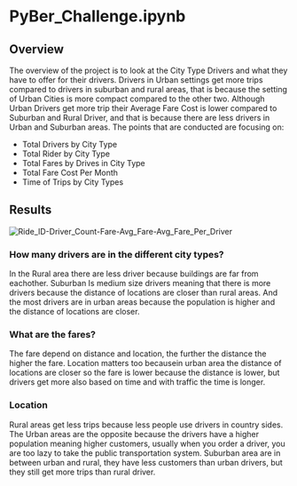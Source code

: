 # PyBer_Challenge.ipynb

## Overview ##

 The overview of the project is to look at the City Type Drivers and what they have to offer for their drivers. Drivers in Urban settings get more trips compared to drivers in suburban and rural areas, that is because the setting of Urban Cities is more compact compared to the other two. Although Urban Drivers get more trip their Average Fare Cost is lower compared to Suburban and Rural Driver, and that is because there are less drivers in Urban and Suburban areas. The points that are conducted are focusing on:
 
  * Total Drivers by City Type
  * Total Rider by City Type
  * Total Fares by Drives in City Type
  * Total Fare Cost Per Month
  * Time of Trips by City Types


## Results ##


![Ride_ID-Driver_Count-Fare-Avg_Fare-Avg_Fare_Per_Driver](https://user-images.githubusercontent.com/100543143/160305827-2d70bece-eabc-44fa-9b2d-dea9260eb1e7.png)


### How many drivers are in the different city types? ###

In the Rural area there are less driver because buildings are far from eachother. Suburban Is medium size drivers meaning that there is more drivers because the distance of locations are closer than rural areas. And the most drivers are in urban areas because the population is higher and the distance of locations are closer.

### What are the fares? ###

The fare depend on distance and location, the further the distance the higher the fare. Location matters too becausein urban area the distance of locations are closer so the fare is lower because the distance is lower, but drivers get more also based on time and with traffic the time is longer. 

### Location ###

Rural areas get less trips because less people use drivers in country sides. The Urban areas are the opposite because the drivers have a higher population meaning higher customers, usually when you order a driver, you are too lazy to take the public transportation system. Suburban area are in between urban and rural, they have less customers than urban drivers, but they still get more trips than rural driver.

